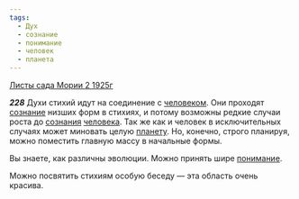 ```yaml
---
tags:
  - Дух
  - сознание
  - понимание
  - человек
  - планета
---
```


[Листы сада Мории 2 1925г](https://127.0.0.1:4002/agni/1925)

___228___
Духи стихий идут на соединение с [человеком](../../../tags/#человек). Они проходят [сознание](../../../tags/#сознание) низших форм в стихиях, и потому возможны редкие случаи роста до [сознания](../../../tags/#сознание) [человека](../../../tags/#человек). Так же как и человек в исключительных случаях может миновать целую [планету](../../../tags/#планета). Но, конечно, строго планируя, можно поместить главную массу в начальные формы.   

Вы знаете, как различны эволюции. Можно принять шире [понимание](../../../tags/#понимание).   

Можно посвятить стихиям особую беседу — эта область очень красива.   

